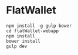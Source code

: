 # FlatWallet

```
npm install -g gulp bower
cd flatWallet-webapp
npm install
bower install
gulp dev
```